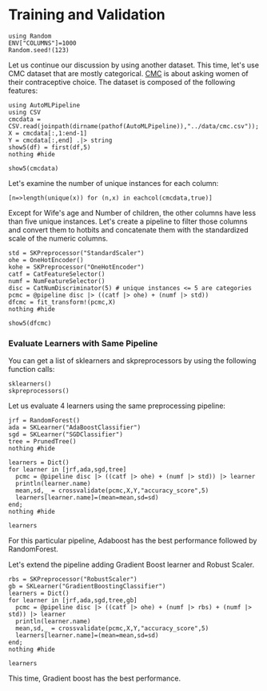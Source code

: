 # Training and Validation

```@setup learning
using Random
ENV["COLUMNS"]=1000
Random.seed!(123)
```
Let us continue our discussion by using another dataset. This time, 
let's use CMC dataset that are mostly categorical. 
[CMC](https://archive.ics.uci.edu/ml/datasets/Contraceptive+Method+Choice)
is about asking women of their contraceptive choice. The dataset is composed
of the following features:
```@example learning
using AutoMLPipeline
using CSV
cmcdata = CSV.read(joinpath(dirname(pathof(AutoMLPipeline)),"../data/cmc.csv"));
X = cmcdata[:,1:end-1]
Y = cmcdata[:,end] .|> string
show5(df) = first(df,5)
nothing #hide
```
```@repl learning
show5(cmcdata)
```
Let's examine the number of unique instances for each column:
```@repl learning
[n=>length(unique(x)) for (n,x) in eachcol(cmcdata,true)]
```
Except for Wife's age and Number of children, the other columns
have less than five unique instances. Let's create a pipeline
to filter those columns and convert them to hotbits and 
concatenate them with the standardized scale of the numeric columns.
```@example learning
std = SKPreprocessor("StandardScaler")
ohe = OneHotEncoder()
kohe = SKPreprocessor("OneHotEncoder")
catf = CatFeatureSelector()
numf = NumFeatureSelector()
disc = CatNumDiscriminator(5) # unique instances <= 5 are categories
pcmc = @pipeline disc |> ((catf |> ohe) + (numf |> std)) 
dfcmc = fit_transform!(pcmc,X)
nothing #hide
```
```@repl learning
show5(dfcmc)
```
### Evaluate Learners with Same Pipeline
You can get a list of sklearners and skpreprocessors by using the following
function calls: 
```@repl learning
sklearners()
skpreprocessors()
```

Let us evaluate 4 learners using the same preprocessing pipeline:
```@example learning
jrf = RandomForest()
ada = SKLearner("AdaBoostClassifier")
sgd = SKLearner("SGDClassifier")
tree = PrunedTree()
nothing #hide
```
```@example learning
learners = Dict() 
for learner in [jrf,ada,sgd,tree]
  pcmc = @pipeline disc |> ((catf |> ohe) + (numf |> std)) |> learner
  println(learner.name)
  mean,sd,_ = crossvalidate(pcmc,X,Y,"accuracy_score",5)
  learners[learner.name]=(mean=mean,sd=sd)
end;
nothing #hide
```
```@repl learning
learners
```
For this particular pipeline, Adaboost has the best performance followed
by RandomForest.

Let's extend the pipeline adding Gradient Boost learner and Robust Scaler.
```@example learning
rbs = SKPreprocessor("RobustScaler")
gb = SKLearner("GradientBoostingClassifier")
learners = Dict() 
for learner in [jrf,ada,sgd,tree,gb]
  pcmc = @pipeline disc |> ((catf |> ohe) + (numf |> rbs) + (numf |> std)) |> learner
  println(learner.name)
  mean,sd,_ = crossvalidate(pcmc,X,Y,"accuracy_score",5)
  learners[learner.name]=(mean=mean,sd=sd)
end;
nothing #hide
```
```@repl learning
learners
```
This time, Gradient boost has the best performance.
